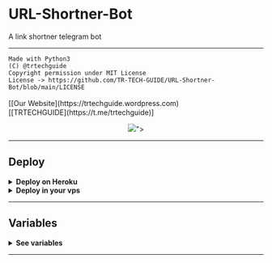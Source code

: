 # URL-Shortner-Bot

A link shortner telegram bot

---

```
Made with Python3
(C) @trtechguide
Copyright permission under MIT License
License -> https://github.com/TR-TECH-GUIDE/URL-Shortner-Bot/blob/main/LICENSE
```


</p>
[[Our Website](https://trtechguide.wordpress.com)  
ㅤㅤㅤㅤㅤㅤㅤ  
[[TRTECHGUIDE](https://t.me/trtechguide)]


<p align="center">
  <a href="https://github.com/TR-TECH-GUIDE/Unlimited-Filter-Bot">
    <img src="https://trtechguide.files.wordpress.com/2021/07/untitled-design-2.png"></a>">
 
</p>


---

## Deploy 

<details>
  <summary><b>Deploy on Heroku</b></summary>
<br/>


  [![Deploy](https://www.herokucdn.com/deploy/button.svg)](https://heroku.com/deploy?template=https://github.com/TR-TECH-GUIDE/Unlimited-Filter-Bot)


</details>

<details>
  <summary><b>Deploy in your vps</b></summary>
<br/>

```sh
git clone https://github.com/TR-TECH-GUIDE/URL-Shortner-Bot
cd URL-Shortner-Bot
pip3 install -r requirements.txt
# <Create Variables appropriately>
python3 main.py
```

</details>

---

## Variables

<details>
  <summary><b>See variables</b></summary>
<br/>

- `API_HASH` Your API Hash from my.telegram.org
- `API_ID` Your API ID from my.telegram.org
- `BOT_TOKEN` Your bot token from @BotFather
- `BITLY_API` [Bit.ly](https://bit.ly) api from [dev.bitly.com](https://dev.bitly.com)
- `CUTTLY_API` [Cutt.ly](https://cutt.ly) api from [cutt.ly/cuttly-api](https://cutt.ly/cuttly-api) 
- `SHORTCM_API` [Short.cm](https://short.cm) api from [developers.short.io](https://developers.short.io)
- `GPLINKS_API` [GPLinks.in](https://gplinks.in) api from [gplinks.in/api](https://gplinks.in/api)

</details>

---


